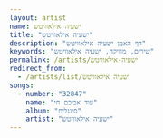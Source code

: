 ```yaml
---
layout: artist
name: ישעיה אילאוויטש
title: "ישעיה אילאוויטש"
description: "דף האמן ישעיה אילאוויטש"
keywords: "שירים, מוזיקה, ישעיה אילאוויטש"
permalink: /artists/ישעיה-אילאוויטש
redirect_from:
  - /artists/list/ישעיה אילאוויטש
songs:
  - number: "32847"
    name: "עוד אביכם חי"
    album: "סינגלים"
    artist: "ישעיה אילאוויטש"
---
```

